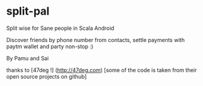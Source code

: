 # split-pal
Split wise for Sane people in Scala Android 

Discover friends by phone number from contacts, settle payments with paytm wallet and party non-stop :)

By Pamu and Sai


thanks to [47deg !] (http://47deg.com) [some of the code is taken from their open source projects on github]